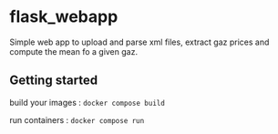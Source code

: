 # flask_webapp

Simple web app to upload and parse xml files, extract gaz prices and compute the mean fo a given gaz.

## Getting started

build your images : `docker compose build`

run containers : `docker compose run`
